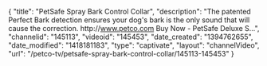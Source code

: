 {
    "title": "PetSafe Spray Bark Control Collar",
    "description": "The patented Perfect Bark detection ensures your dog's bark is the only sound that will cause the correction. http:\/\/www.petco.com Buy Now - PetSafe Deluxe S...",
    "channelid": "145113",
    "videoid": "145453",
    "date_created": "1394762655",
    "date_modified": "1418181183",
    "type": "captivate",
    "layout": "channelVideo",
    "url": "\/petco-tv\/petsafe-spray-bark-control-collar\/145113-145453"
}